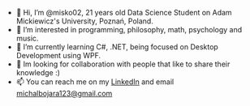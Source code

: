 - 👋 Hi, I’m @misko02, 21 years old Data Science Student on Adam Mickiewicz's University, Poznań, Poland.
- 👀 I’m interested in programming, philosophy, math, psychology and music. 
- 🌱 I’m currently learning C#, .NET, being focused on Desktop Development using WPF.
- 💞️ Im looking for collaboration with people that like to share their knowledge :) 
- 📫 You can reach me on my [LinkedIn](https://www.linkedin.com/in/misko20023) and email michalbojara123@gmail.com



